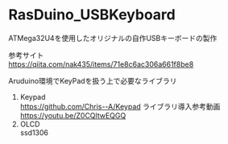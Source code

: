 # RasDuino_USBKeyboard
ATMega32U4を使用したオリジナルの自作USBキーボードの製作

参考サイト<br>
https://qiita.com/nak435/items/71e8c6ac306a661f8be8

Aruduino環境でKeyPadを扱う上で必要なライブラリ<br>
1. Keypad<br>
https://github.com/Chris--A/Keypad
ライブラリ導入参考動画<br>
https://youtu.be/Z0CQltwEQGQ
2. OLCD<br>
ssd1306

